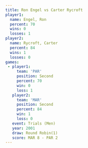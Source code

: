 ```yaml
---
title: Ron Engel vs Carter Rycroft
player1:               
  name: Engel, Ron     
  percent: 70          
  wins: 0              
  losses: 1            
player2:               
  name: Rycroft, Carter
  percent: 84          
  wins: 1              
  losses: 0            
games:
 - player1:          
     team: 'PAR'     
     position: Second
     percent: 70     
     win: 0          
     loss: 1         
   player2:          
     team: 'MAR'     
     position: Second
     percent: 84     
     win: 1          
     loss: 0         
   event: Trials (Men) 
   year: 2001          
   draw: Round Robin(1)
   score: MAR 8 - PAR 2
---
```

